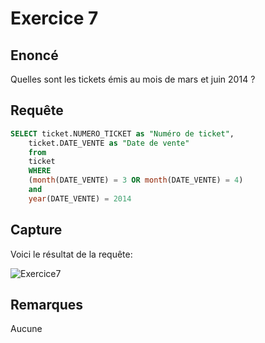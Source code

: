 # Exercice 7

## Enoncé

Quelles sont les tickets émis au mois de mars et juin 2014 ?

## Requête

``` sql
SELECT ticket.NUMERO_TICKET as "Numéro de ticket",
	ticket.DATE_VENTE as "Date de vente"
    from 
    ticket
    WHERE
    (month(DATE_VENTE) = 3 OR month(DATE_VENTE) = 4)
    and
    year(DATE_VENTE) = 2014
```

## Capture

Voici le résultat de la requête:

![Exercice7](exercice7.png)

## Remarques
Aucune
